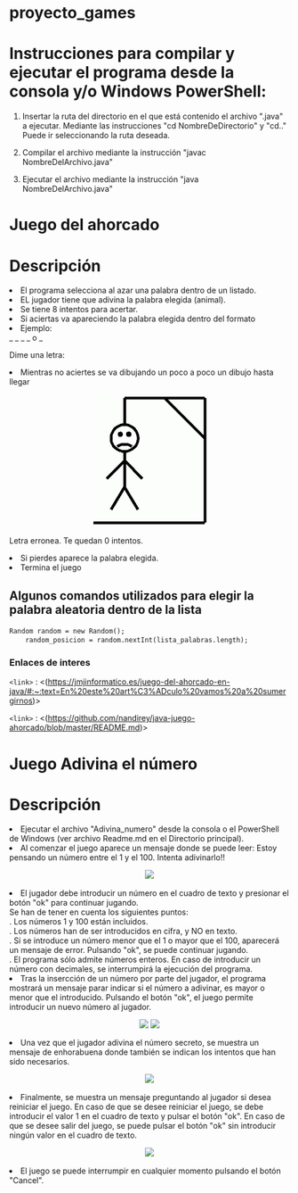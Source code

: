 ﻿# proyecto_games

# Instrucciones para compilar y ejecutar el programa desde la consola y/o Windows PowerShell:

1. Insertar la ruta del directorio en el que está contenido el archivo ".java" a ejecutar. Mediante las instrucciones "cd NombreDeDirectorio" y "cd.." Puede ir seleccionando la ruta deseada.

2. Compilar el archivo mediante la instrucción "javac NombreDelArchivo.java"

3. Ejecutar el archivo mediante la instrucción "java NombreDelArchivo.java"


# Juego del ahorcado

# Descripción
<li>El programa selecciona al azar una palabra dentro de un listado.</li>
<li>EL jugador tiene que adivina la palabra elegida (animal).</li>
<li>Se tiene 8 intentos para acertar.</li>
<li>Si aciertas va apareciendo la palabra elegida dentro del formato</li>
<li>Ejemplo:</li>
_ _ _ _ o _ 

Dime una letra:

<li>Mientras no aciertes se va dibujando un poco a poco un dibujo hasta llegar


<p align="center">
	  <img src="https://github.com/mercyluz/mercyluz/blob/imagen/ahorcados.png" />
</p>
    
Letra erronea. Te quedan 0 intentos.

<li>Si pierdes aparece la palabra elegida.</li>
<li> Termina el juego

## Algunos comandos utilizados para elegir la palabra aleatoria dentro de la lista

    Random random = new Random();
        random_posicion = random.nextInt(lista_palabras.length);

### Enlaces de interes

`<link>` : <(https://jmjinformatico.es/juego-del-ahorcado-en-java/#:~:text=En%20este%20art%C3%ADculo%20vamos%20a%20sumergirnos)><br>

`<link>` : <(https://github.com/nandirey/java-juego-ahorcado/blob/master/README.md)>

# Juego Adivina el número

# Descripción
<li>Ejecutar el archivo "Adivina_numero" desde la consola o el PowerShell de Windows (ver archivo Readme.md en el Directorio principal).</li>
<li>Al comenzar el juego aparece un mensaje donde se puede leer: Estoy pensando un número entre el 1 y el 100. Intenta adivinarlo!!
	<p align="center">
	  <img src="https://github.com/mercyluz/proyecto_games/blob/feature/Adivina_numero/Adivina_numero/img_Adivina_numero_001.png" />
	</p>
</li>
<li>El jugador debe introducir un número en el cuadro de texto y presionar el botón "ok" para continuar jugando.<br>
  Se han de tener en cuenta los siguientes puntos:<br>
	. Los números 1 y 100 están incluidos.<br>
	. Los números han de ser introducidos en cifra, y NO en texto.<br>
	. Si se introduce un número menor que el 1 o mayor que el 100, aparecerá un mensaje de error. Pulsando "ok", se puede continuar jugando.<br>
	. El programa sólo admite números enteros. En caso de introducir un número con decimales, se interrumpirá la ejecución del programa.<br>
</li>
<li>Tras la insercción de un número por parte del jugador, el programa mostrará un mensaje parar indicar si el número a adivinar, es mayor o menor que el introducido.
     Pulsando el botón "ok", el juego permite introducir un nuevo número al jugador.
  <p align="center">
	<img src="https://github.com/mercyluz/proyecto_games/blob/feature/Adivina_numero/Adivina_numero/img_Adivina_numero_002.png" />
	  <img src="https://github.com/mercyluz/proyecto_games/blob/feature/Adivina_numero/Adivina_numero/img_Adivina_numero_003.png" />
	</p>
</li>
<li> Una vez que el jugador adivina el número secreto, se muestra un mensaje de enhorabuena donde también se indican los intentos que han sido necesarios.
	<p align="center">
	  <img src="https://github.com/mercyluz/proyecto_games/blob/feature/Adivina_numero/Adivina_numero/img_Adivina_numero_004.png" />
	</p>
</li>
<li>Finalmente, se muestra un mensaje preguntando al jugador si desea reiniciar el juego.
     En caso de que se desee reiniciar el juego, se debe introducir el valor 1 en el cuadro de texto y pulsar el botón "ok".
     En caso de que se desee salir del juego, se puede pulsar el botón "ok" sin introducir ningún valor en el cuadro de texto.
	<p align="center">
	  <img src="https://github.com/mercyluz/proyecto_games/blob/feature/Adivina_numero/Adivina_numero/img_Adivina_numero_005.png" />
	</p>
</li>
<li>El juego se puede interrumpir en cualquier momento pulsando el botón "Cancel".</li>

